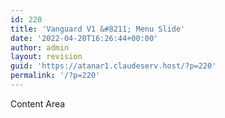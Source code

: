 ```yaml
---
id: 220
title: 'Vanguard V1 &#8211; Menu Slide'
date: '2022-04-20T16:26:44+00:00'
author: admin
layout: revision
guid: 'https://atanar1.claudeserv.host/?p=220'
permalink: '/?p=220'
---
```


<div class="elementor-theme-builder-content-area">Content Area</div>